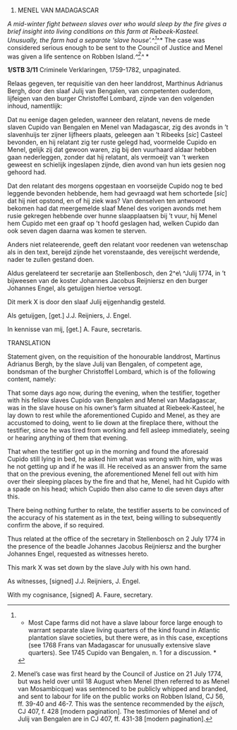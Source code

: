 1.  MENEL VAN MADAGASCAR

*A mid-winter fight between slaves over who would sleep by the fire
gives a brief insight into living conditions on this farm at
Riebeek-Kasteel. Unusually, the farm had a separate ‘slave
house’.*^*[^1]*^* The case was considered serious enough to be sent to
the Council of Justice and Menel was given a life sentence on Robben
Island.*^[^2]^* *

**1/STB 3/11** Criminele Verklaringen, 1759-1782, unpaginated.

Relaas gegeven, ter requisitie van den heer landdrost, Marthinus
Adrianus Bergh, door den slaaf Julij van Bengalen, van competenten
ouderdom, lijfeigen van den burger Christoffel Lombard, zijnde van den
volgenden inhoud, namentlijk:

Dat nu eenige dagen geleden, wanneer den relatant, nevens de mede slaven
Cupido van Bengalen en Menel van Madagascar, zig des avonds in ’t
slavenhuijs ter zijner lijfheers plaats, geleegen aan ’t Ribeeks
\[*sic*\] Casteel bevonden, en hij relatant zig ter ruste gelegd had,
voormelde Cupido en Menel, gelijk zij dat gewoon waren, zig bij den
vuurhaard aldaar hebben gaan nederleggen, zonder dat hij relatant, als
vermoeijt van ’t werken geweest en schielijk ingeslapen zijnde, dien
avond van hun iets gesien nog gehoord had.

Dat den relatant des morgens opgestaan en voorseijde Cupido nog te bed
leggende bevonden hebbende, hem had gevraagd wat hem schortede \[*sic*\]
dat hij niet opstond, en of hij ziek was? Van denselven ten antwoord
bekomen had dat meergemelde slaaf Menel des vorigen avonds met hem rusie
gekregen hebbende over hunne slaapplaatsen bij ’t vuur, hij Menel hem
Cupido met een graaf op ’t hoofd geslagen had, welken Cupido dan ook
seven dagen daarna was komen te sterven.

Anders niet relateerende, geeft den relatant voor reedenen van
wetenschap als in den text, bereijd zijnde het vorenstaande, des
vereijscht werdende, nader te zullen gestand doen.

Aldus gerelateerd ter secretarije aan Stellenbosch, den 2^e\ ^Julij
1774, in ’t bijweesen van de koster Johannes Jacobus Reijniersz en den
burger Johannes Engel, als getuijgen hiertoe versogt.

Dit merk X is door den slaaf Julij eijgenhandig gesteld.

Als getuijgen, \[get.\] J.J. Reijniers, J. Engel.

In kennisse van mij, \[get.\] A. Faure, secretaris.

TRANSLATION

Statement given, on the requisition of the honourable landdrost,
Martinus Adrianus Bergh, by the slave Julij van Bengalen, of competent
age, bondsman of the burgher Christoffel Lombard, which is of the
following content, namely:

That some days ago now, during the evening, when the testifier, together
with his fellow slaves Cupido van Bengalen and Menel van Madagascar, was
in the slave house on his owner’s farm situated at Riebeek-Kasteel, he
lay down to rest while the aforementioned Cupido and Menel, as they are
accustomed to doing, went to lie down at the fireplace there, without
the testifier, since he was tired from working and fell asleep
immediately, seeing or hearing anything of them that evening.

That when the testifier got up in the morning and found the aforesaid
Cupido still lying in bed, he asked him what was wrong with him, why was
he not getting up and if he was ill. He received as an answer from the
same that on the previous evening, the aforementioned Menel fell out
with him over their sleeping places by the fire and that he, Menel, had
hit Cupido with a spade on his head; which Cupido then also came to die
seven days after this.

There being nothing further to relate, the testifier asserts to be
convinced of the accuracy of his statement as in the text, being willing
to subsequently confirm the above, if so required.

Thus related at the office of the secretary in Stellenbosch on 2 July
1774 in the presence of the beadle Johannes Jacobus Reijniersz and the
burgher Johannes Engel, requested as witnesses hereto.

This mark X was set down by the slave July with his own hand.

As witnesses, \[signed\] J.J. Reijniers, J. Engel.

With my cognisance, \[signed\] A. Faure, secretary.

[^1]: * Most Cape farms did not have a slave labour force large enough
    to warrant separate slave living quarters of the kind found in
    Atlantic plantation slave societies, but there were, as in this
    case, exceptions (see 1768 Frans van Madagascar for unusually
    extensive slave quarters). See 1745 Cupido van Bengalen, n. 1 for a
    discussion. *

[^2]:  Menel’s case was first heard by the Council of Justice on 21 July
    1774, but was held over until 18 August when Menel (then referred to
    as Menel van Mosambicque) was sentenced to be publicly whipped and
    branded, and sent to labour for life on the public works on Robben
    Island, CJ 56, ff. 39-40 and 46-7. This was the sentence recommended
    by the *eijsch,* CJ 407, f. 428 \[modern pagination\]. The
    testimonies of Menel and of Julij van Bengalen are in CJ 407, ff.
    431-38 \[modern pagination\].
